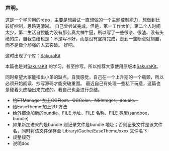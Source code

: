 ### 声明。
这是一个学习用的repo，主要是想尝试一直想做的一个主题控制能力，想做到比较好控制，思路更清晰。
自己曾尝试完成，但是，第一工作太忙，第二个人时间太少，第二生活自控能力没有那么真大神牛逼，所以写了一些很杂、很渣、没有头绪的库，自我总结也是：不是写不好，而是没有坚持完成，走到一些断点就搁置，而不是像个顽强的人去突破。
好吧。

这时出现了个库：[SakuraKit](https://github.com/tingxins/SakuraKit)

本篇也是对[SakuraKit](https://github.com/tingxins/SakuraKit) 的学习，甚至抄写。所以推荐大家使用原版本[SakuraKit](https://github.com/tingxins/SakuraKit)。

同时希望大家能指出小弟的缺点。自我感觉，自己在一个上升期的一个瓶颈，所以必须开始阅读、抄写源码才能突破重围。
最近自己有处理一些私下玩意，这篇也是硬着头皮抽出来完成的。我自己也会进行总结。

* ~~给ETManager 加上CGFloat、CGColor、NSInteger、double、~~
* ~~给EaseTheme 加上2D 方法~~
* 给外部添加新的bundle。FILE 地址、FILE 名称、FILE 类型(sandbox，bundle)
* 如果新加进来的是bundle 则记录文件是bundle 地址；否则记录文件是该文件名，同时将该文件保存至 Library/Cache/EaseTheme/xxxx 文件名下
* 规整规范
* 说明doc


